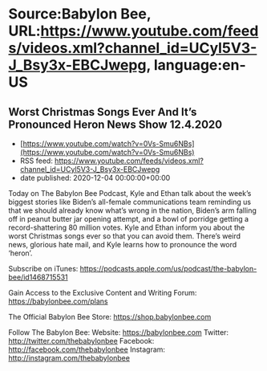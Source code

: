 # Source:Babylon Bee, URL:https://www.youtube.com/feeds/videos.xml?channel_id=UCyl5V3-J_Bsy3x-EBCJwepg, language:en-US

## Worst Christmas Songs Ever And It’s Pronounced Heron News Show 12.4.2020
 - [https://www.youtube.com/watch?v=0Vs-Smu6NBs](https://www.youtube.com/watch?v=0Vs-Smu6NBs)
 - RSS feed: https://www.youtube.com/feeds/videos.xml?channel_id=UCyl5V3-J_Bsy3x-EBCJwepg
 - date published: 2020-12-04 00:00:00+00:00

Today on The Babylon Bee Podcast, Kyle and Ethan talk about the week’s biggest stories like Biden’s all-female communications team reminding us that we should already know what’s wrong in the nation, Biden’s arm falling off in peanut butter jar opening attempt, and a bowl of porridge getting a record-shattering 80 million votes. Kyle and Ethan inform you about the worst Christmas songs ever so that you can avoid them. There’s weird news, glorious hate mail, and Kyle learns how to pronounce the word ‘heron’.

Subscribe on iTunes: https://podcasts.apple.com/us/podcast/the-babylon-bee/id1468715531

Gain Access to the Exclusive Content and Writing Forum: https://babylonbee.com/plans

The Official Babylon Bee Store: https://shop.babylonbee.com

Follow The Babylon Bee:
Website: https://babylonbee.com
Twitter: http://twitter.com/thebabylonbee
Facebook: http://facebook.com/thebabylonbee
Instagram: http://instagram.com/thebabylonbee

